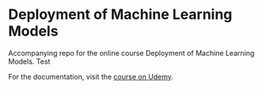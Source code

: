 # Deployment of Machine Learning Models
Accompanying repo for the online course Deployment of Machine Learning Models. Test

For the documentation, visit the [course on Udemy](https://www.udemy.com/deployment-of-machine-learning-models/?couponCode=TIDREPO).

